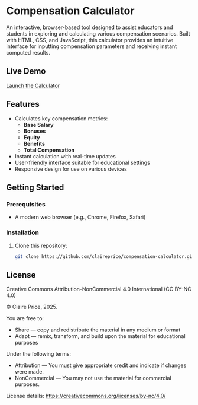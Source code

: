 # Compensation Calculator

An interactive, browser-based tool designed to assist educators and students in exploring and calculating various compensation scenarios. Built with HTML, CSS, and JavaScript, this calculator provides an intuitive interface for inputting compensation parameters and receiving instant computed results.

## Live Demo

[Launch the Calculator](https://claireprice.github.io/compensation-calculator/) 


## Features

- Calculates key compensation metrics:
  - **Base Salary**
  - **Bonuses**
  - **Equity**
  - **Benefits**
  - **Total Compensation**
- Instant calculation with real-time updates
- User-friendly interface suitable for educational settings
- Responsive design for use on various devices


## Getting Started

### Prerequisites

- A modern web browser (e.g., Chrome, Firefox, Safari)

### Installation

1. Clone this repository:
   ```bash
   git clone https://github.com/claireprice/compensation-calculator.git

## License

Creative Commons Attribution-NonCommercial 4.0 International (CC BY-NC 4.0)

© Claire Price, 2025.

You are free to:
- Share — copy and redistribute the material in any medium or format
- Adapt — remix, transform, and build upon the material for educational purposes

Under the following terms:
- Attribution — You must give appropriate credit and indicate if changes were made.
- NonCommercial — You may not use the material for commercial purposes.

License details: https://creativecommons.org/licenses/by-nc/4.0/

